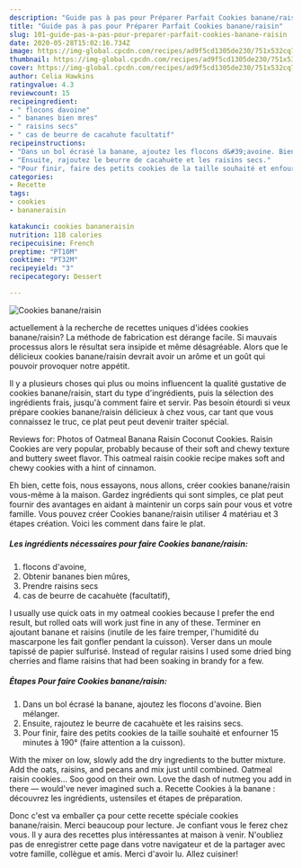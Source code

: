 ```yaml
---
description: "Guide pas à pas pour Préparer Parfait Cookies banane/raisin"
title: "Guide pas à pas pour Préparer Parfait Cookies banane/raisin"
slug: 101-guide-pas-a-pas-pour-preparer-parfait-cookies-banane-raisin
date: 2020-05-28T15:02:16.734Z
image: https://img-global.cpcdn.com/recipes/ad9f5cd1305de230/751x532cq70/cookies-bananeraisin-photo-principale-de-la-recette.jpg
thumbnail: https://img-global.cpcdn.com/recipes/ad9f5cd1305de230/751x532cq70/cookies-bananeraisin-photo-principale-de-la-recette.jpg
cover: https://img-global.cpcdn.com/recipes/ad9f5cd1305de230/751x532cq70/cookies-bananeraisin-photo-principale-de-la-recette.jpg
author: Celia Hawkins
ratingvalue: 4.3
reviewcount: 15
recipeingredient:
- " flocons davoine"
- " bananes bien mres"
- " raisins secs"
- " cas de beurre de cacahute facultatif"
recipeinstructions:
- "Dans un bol écrasé la banane, ajoutez les flocons d&#39;avoine. Bien mélanger."
- "Ensuite, rajoutez le beurre de cacahuète et les raisins secs."
- "Pour finir, faire des petits cookies de la taille souhaité et enfourner 15 minutes à 190° (faire attention a la cuisson)."
categories:
- Recette
tags:
- cookies
- bananeraisin

katakunci: cookies bananeraisin 
nutrition: 118 calories
recipecuisine: French
preptime: "PT10M"
cooktime: "PT32M"
recipeyield: "3"
recipecategory: Dessert

---
```



![Cookies banane/raisin](https://img-global.cpcdn.com/recipes/ad9f5cd1305de230/751x532cq70/cookies-bananeraisin-photo-principale-de-la-recette.jpg)

actuellement à la recherche de recettes uniques d'idées cookies banane/raisin? La méthode de fabrication est dérange facile. Si mauvais processus alors le résultat sera insipide et même désagréable. Alors que le délicieux cookies banane/raisin devrait avoir un arôme et un goût qui pouvoir provoquer notre appétit.

Il y a plusieurs choses qui plus ou moins influencent la qualité gustative de cookies banane/raisin, start du type d'ingrédients, puis la sélection des ingrédients frais, jusqu'à comment faire et servir. Pas besoin étourdi si veux prépare cookies banane/raisin délicieux à chez vous, car tant que vous connaissez le truc, ce plat peut peut devenir traiter spécial.

Reviews for: Photos of Oatmeal Banana Raisin Coconut Cookies. Raisin Cookies are very popular, probably because of their soft and chewy texture and buttery sweet flavor. This oatmeal raisin cookie recipe makes soft and chewy cookies with a hint of cinnamon.


Eh bien, cette fois, nous essayons, nous allons, créer cookies banane/raisin vous-même à la maison. Gardez ingrédients qui sont simples, ce plat peut fournir des avantages en aidant à maintenir un corps sain pour vous et votre famille. Vous pouvez créer Cookies banane/raisin utiliser 4 matériau et 3 étapes création. Voici les comment dans faire le plat.

<!--inarticleads1-->

##### Les ingrédients nécessaires pour faire Cookies banane/raisin:

1.   flocons d&#39;avoine,
1. Obtenir  bananes bien mûres,
1. Prendre  raisins secs
1.   cas de beurre de cacahuète (facultatif),


I usually use quick oats in my oatmeal cookies because I prefer the end result, but rolled oats will work just fine in any of these. Terminer en ajoutant banane et raisins (inutile de les faire tremper, l&#39;humidité du mascarpone les fait gonfler pendant la cuisson). Verser dans un moule tapissé de papier sulfurisé. Instead of regular raisins I used some dried bing cherries and flame raisins that had been soaking in brandy for a few. 

<!--inarticleads2-->

##### Étapes Pour faire Cookies banane/raisin:

1. Dans un bol écrasé la banane, ajoutez les flocons d&#39;avoine. Bien mélanger.
1. Ensuite, rajoutez le beurre de cacahuète et les raisins secs.
1. Pour finir, faire des petits cookies de la taille souhaité et enfourner 15 minutes à 190° (faire attention a la cuisson).


With the mixer on low, slowly add the dry ingredients to the butter mixture. Add the oats, raisins, and pecans and mix just until combined. Oatmeal raisin cookies… Soo good on their own. Love the dash of nutmeg you add in there — would&#39;ve never imagined such a. Recette Cookies à la banane : découvrez les ingrédients, ustensiles et étapes de préparation. 


Donc c'est va emballer ça pour cette recette spéciale cookies banane/raisin. Merci beaucoup pour lecture. Je confiant vous le ferez chez vous. Il y aura des recettes plus  intéressantes at maison à venir. N'oubliez pas de enregistrer cette page dans votre navigateur et de la partager avec votre famille, collègue et amis. Merci d'avoir lu. Allez cuisiner!
